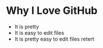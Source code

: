 # Why I Love GitHub

* It is pretty
* It is easy to edit files
* It is pretty easy to edit files
retert